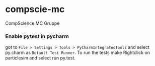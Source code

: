 # compscie-mc

CompScience MC Gruppe

### Enable pytest in pycharm

got to `File > Settings > Tools > PyCharmIntegratedTools` and select 
py.charm as `Default Test Runner`.
To run the tests make Rightclick on particlesim and select run py.test.